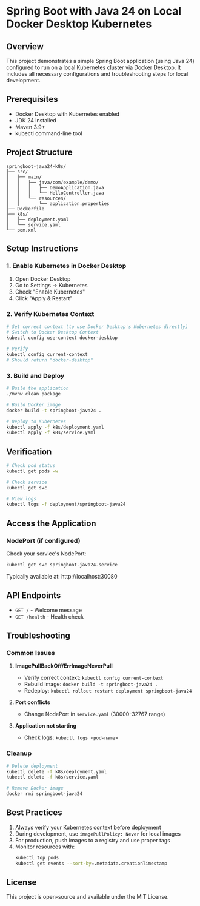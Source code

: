# Spring Boot with Java 24 on Local Docker Desktop Kubernetes

## Overview

This project demonstrates a simple Spring Boot application (using Java 24) 
configured to run on a local Kubernetes cluster via Docker Desktop. 
It includes all necessary configurations and troubleshooting steps for local development.

## Prerequisites

- Docker Desktop with Kubernetes enabled
- JDK 24 installed
- Maven 3.9+
- kubectl command-line tool

## Project Structure

```
springboot-java24-k8s/
├── src/
│   ├── main/
│   │   ├── java/com/example/demo/
│   │   │   ├── DemoApplication.java
│   │   │   └── HelloController.java
│   │   └── resources/
│   │       └── application.properties
├── Dockerfile
├── k8s/
│   ├── deployment.yaml
│   └── service.yaml
└── pom.xml
```

## Setup Instructions

### 1. Enable Kubernetes in Docker Desktop

1. Open Docker Desktop
2. Go to Settings → Kubernetes
3. Check "Enable Kubernetes"
4. Click "Apply & Restart"

### 2. Verify Kubernetes Context

```bash
# Set correct context (to use Docker Desktop's Kubernetes directly)
# Switch to Docker Desktop Context
kubectl config use-context docker-desktop

# Verify
kubectl config current-context
# Should return "docker-desktop"
```

### 3. Build and Deploy

```bash
# Build the application
./mvnw clean package

# Build Docker image
docker build -t springboot-java24 .

# Deploy to Kubernetes
kubectl apply -f k8s/deployment.yaml
kubectl apply -f k8s/service.yaml
```

## Verification

```bash
# Check pod status
kubectl get pods -w

# Check service
kubectl get svc

# View logs
kubectl logs -f deployment/springboot-java24
```

## Access the Application

### NodePort (if configured)
Check your service's NodePort:
```bash
kubectl get svc springboot-java24-service
```
Typically available at: http://localhost:30080

## API Endpoints

- `GET /` - Welcome message
- `GET /health` - Health check

## Troubleshooting

### Common Issues

1. **ImagePullBackOff/ErrImageNeverPull**
    - Verify correct context: `kubectl config current-context`
    - Rebuild image: `docker build -t springboot-java24 .`
    - Redeploy: `kubectl rollout restart deployment springboot-java24`

2. **Port conflicts**
    - Change NodePort in `service.yaml` (30000-32767 range)

3. **Application not starting**
    - Check logs: `kubectl logs <pod-name>`

### Cleanup

```bash
# Delete deployment
kubectl delete -f k8s/deployment.yaml
kubectl delete -f k8s/service.yaml

# Remove Docker image
docker rmi springboot-java24
```

## Best Practices

1. Always verify your Kubernetes context before deployment
2. During development, use `imagePullPolicy: Never` for local images
3. For production, push images to a registry and use proper tags
4. Monitor resources with:
   ```bash
   kubectl top pods
   kubectl get events --sort-by=.metadata.creationTimestamp
   ```

## License

This project is open-source and available under the MIT License.